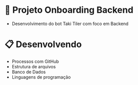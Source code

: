 # 🚀 Projeto Onboarding Backend

- Desenvolvimento do bot Taki Tiler com foco em Backend

# 📋 Desenvolvendo

- Processos com GitHub
- Estrutura de arquivos
- Banco de Dados
- Linguagens de programação